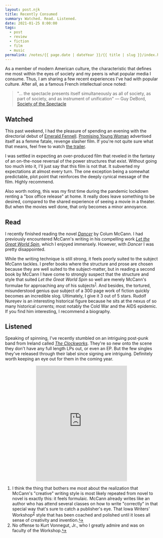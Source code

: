 ```yaml
---
layout: post.njk
title: Recently Consumed
summary: Watched. Read. Listened.
date: 2021-01-25 8:00:00
tags:
  - post
  - review
  - fiction
  - film
  - music
permalink: /notes/{{ page.date | dateYear }}/{{ title | slug }}/index.html
---
```

 
As a member of modern American culture, the characteristic that defines me most within the eyes of society and my peers is what popular media I consume. Thus, I am sharing a few recent experiences I've had with popular culture. After all, as a famous French intellectual once noted:

> "... the spectacle presents itself simultaneously as all of society, as part of society, and as instrument of unification"
— Guy DeBord, [Society of the Spectacle](https://openlibrary.org/works/OL8711965W/Society_of_the_Spectacle)

## Watched

This past weekend, I had the pleasure of spending an evening with the directorial debut of [Emerald Fennell](https://en.wikipedia.org/wiki/Emerald_Fennell). [Promising Young Woman](https://en.wikipedia.org/wiki/Promising_Young_Woman) advertised itself as a femme fatale, revenge slasher film. If you're not quite sure what that means, feel free to watch [the trailer](https://www.imdb.com/video/vi2072690969?playlistId=tt9620292). 

I was settled in expecting an over-produced film that reveled in the fantasy of an on-the-nose reversal of the power structures that exist. Without going too much into it, I'll just say that this film is not that. It subverted my expectations at almost every turn. The one exception being a somewhat predictable, plot point that reinforces the deeply cynical message of the film. Highly recommend.

Also worth noting, this was my first time during the pandemic lockdown renting a "box office release" at home. It really does leave something to be desired, compared to the shared experience of seeing a movie in a theater. But when the movies well done, that only becomes a minor annoyance. 

## Read

I recently finished reading the novel [_Dancer_](https://openlibrary.org/works/OL480705W/Dancer?edition=dancernovel00mcca) by Colum McCann. I had previously encountered McCann's writing in his compelling work [_Let the Great World Spin_](https://openlibrary.org/works/OL14873320W/Let_the_great_world_spin?edition=letgreatworldspi00mcca), which I enjoyed immensely. However, with _Dancer_ I was pretty disappointed. 

While the writing technique is still strong, it feels poorly suited to the subject McCann tackles. I prefer books where the structure and prose are chosen because they are well suited to the subject-matter, but in reading a second book by McCann I have come to strongly suspect that the structure and style that suited _Let the Great World Spin_ so well are merely McCann's formulae for approaching any of his subjects<sup><a id="ref-1" rel="footnote" href="#footnote-1">1</a></sup>. And besides, the tortured, misunderstood genius _qua_ subject of a 300 page work of fiction quickly becomes an incredible slog. Ultimately, I give it 3 out of 5 stars. Rudolf Nureyev is an interesting historical figure because he sits at the nexus of so many historical currents; most notably the Cold War and the AIDS epidemic. If you find him interesting, I recommend a biography.

## Listened

Speaking of spinning, I've recently stumbled on an intriguing post-punk band from Ireland called [_The Clockworks_](http://northern-exposure.co/introducing-the-clockworks/). They're so new onto the scene they don't have any full length LPs out, or even an EP. But the few singles they've released through their label since signing are intriguing. Definitely worth keeping an eye out for them in the coming year.

<div style="text-align:center;"><iframe src="https://open.spotify.com/embed/track/6H8z0N7iCbaYQUkb8yrI8r" width="300" height="380" frameborder="0" allowtransparency="true" allow="encrypted-media"></iframe></div>

<ol>
  <li id="footnote-1" class="footnote-text">I think the thing that bothers me most about the realization that McCann's "creative" writing style is most likely repeated from novel to novel is exactly this: it feels formulaic. McCann already writes like an author who has attend several classes on how to write "correctly" in that special way that's sure to catch a publisher's eye. That Iowa Writers' Workshop<sup><a id="ref-2" rel="footnote" href="#footnote-2">2</a></sup> style that has been coached and polished until it loses all sense of creativity and invention.<a href="#ref-1" rel="footnote-jumpback">↪</a></li>
  <li id="footnote-2" class="footnote-text">No offense to Kurt Vonnegut, Jr., who I greatly admire and was on faculty of the Workshop.<a href="#ref-2" rel="footnote-jumpback">↪</a></li>
</ol>